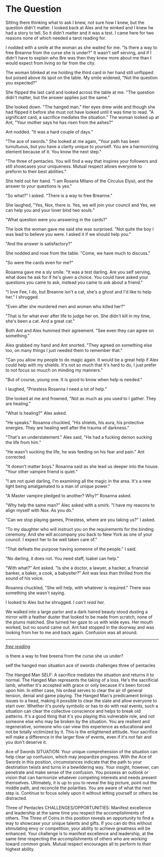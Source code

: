 # The Question 

Sitting there thinking what to ask I knew, not sure how I knew, but the question didn't matter.  I looked back at Alex and he winked and I knew he had a story to tell.  So it didn't matter and it was a test.  I came here for two reasons none of which needed a tarot reading for.  

I nodded with a smile at the woman as she waited for me.  "Is there a way to free Breanne from the curse she is under?"  It wasn't self serving, and if I didn't have to explain who Bre was then they knew more about me than I would expect from living so far from the city.

The woman blinked at me holding the third card in her hand still unflipped but poised above its spot on the table.  My smile widened, "Not the question you expected?"

She flipped the last card and looked across the table at me.  "The question didn't matter, but the answer applies just the same."

She looked down.  "The hanged man."  Her eyes drew wide and though she had flipped it before she must not have looked until it was time to read. "A significant card, a sacrifice mediates the situation."  The woman looked up at Ant, "Your mother says he has risen from the ashes?"

Ant nodded.  "It was a hard couple of days."

"The ace of swords."  She looked at me again, "Your path has been tumultuous, but you have a clarity unique to yourself. You are a harmonizing element because of it.  You know the next step."

"The three of pentacles. You will find a way that inspires your followers and still showcases your uniqueness.  Mutual respect allows everyone to preform to their best abilities."

She held out her hand.  "I am Rosana Milano of the Circulus Elysii, and the answer to your questions is yes."

"So what?"  I asked.  "There is a way to free Breanne."

She laughed, "Yes, Nox, there is.  Yes, we will join your council and Yes, we can help you and your lover bind two souls."

"What question were you answering in the cards?"

The look the woman gave me said she was surprised.  "Not quite the boy I was lead to believe you were.  I asked it if we should help you."

"And the answer is satisfactory?"

She nodded and rose from the table.  "Come, we have much to discuss."

"So were the cards even for me?"  

Rosanna gave me a sly smile.  "It was a test darling.  Are you self serving, what does he ask for if he's given a choice.  You could have asked your questions you came to ask, instead you came to ask about a friend."

"I love Fee, I do, but Breanne isn't a cat, she's a ghost and I'd like to help her."  I shrugged.

"Even after she murdered men and women who killed her?"

"That is for what ever after life to judge her on.  She didn't kill in my time, she's been a cat.  And a great cat."

Both Ant and Alex hummed their agreement.  "See even they can agree on something."

Alex grabbed my hand and Ant snorted.  "They agreed on something else too, on many things I just needed them to remember that."

"Can you allow my people to do magic again.  It would be a great help if Alex could help with my shields.  It's not so much that it's hard to do, I just prefer to not focus so muuch on minding my manners."

"But of course, young one.  It is good to know when help is needed."

I laughed, "Priestess Rosanna I need a lot of help."

She looked at me and frowned, "Not as much as you used to I gather.  They are healing."

"What is healing?"  Alex asked.

"He speaks."  Rosanna chuckled, "His shields, his aura, his protective energies.  They are healing well after the trauma of darkness."

"That's an understatement."  Alex said, "He had a fucking demon sucking the life from him."

"He wasn't sucking the life, he was feeding on his fear and pain."  Ant corrected.

"It doesn't matter boys."  Rosanna said as she lead us deeper into the house.  "Your other vampire friend is quiet."

"I am not quiet darling, I'm examining all the magic in the area.  It's a new light being amalgamated to a man of unique power."

"A Master vampire pledged to another?  Why?" Rosanna asked.

"Why help the same man?"  Alec asked with a smirk.  "I have my reasons to align myself with Nox.  As you do."

"Can we stop playing games, Priestess, where are you taking us?"  I asked.

"To my daughter who will instruct you on the requirements for the binding ceremony.  And she will accompany you back to New York as one of your council.  I expect her to be well taken care of."

"That defeats the purpose having someone of the people."  I said.

"No darling, it does not.  You need staff, Isabel can help."

"With what?"  Ant asked. "Is she a doctor, a lawyer, a hacker, a financial banker, a baker, a cook, a babysiter?"  Ant was less than thrilled from the sound of his voice.

Rosanna chuckled, "She will help, with whatever is required."  There was something she wasn't saying.  

I looked to Alex but he shrugged. _I can't read her._

We walked into a large parlor and a dark haired beauty stood dusting a mirror with a feather duster that looked to be made from scratch, none of the plums matched.  She turned her gaze to us with wide eyes.  Her mouth worked, but no sound came out.  Ant had stopped in the doorway and was looking from her to me and back again.  Confusion was all around.

****

_[free reading](https://m.tarot.com/readings-reports/tarot-readings/free)_

is there a way to free breena from the curse she us under?

self the hanged man
situation ace of swords
challenges three of pentacles

The Hanged Man
SELF: A sacrifice mediates the situation and returns it to normal.
The Hanged Man represents the taking of a loss. He's the sacrificial lamb, whether it's accepted with grace or only because it's been forced upon him. In either case, his ordeal serves to clear the air of general tension, denial and game playing. The Hanged Man's predicament brings issues to a head, making it possible to clear the slate and allow everyone to start over. Whether it's purely symbolic or has to do with real events, such a situation can clear the collective conscience and helps to break old patterns. It's a good thing that it's you playing this vulnerable role, and not someone else who may be broken by the situation. You are resilient and regenerative, someone who can view this experience as educational and not be totally victimized by it. This is the enlightened attitude. Your sacrifice will make a difference in the larger flow of events, even if it's not fair and you don't deserve it.

Ace of Swords
SITUATION: Your unique comprehension of the situation can help clear up confusion, which may jeopardize progress.
With the Ace of Swords in this position, circumstances indicate that the path to your destination twists and turns in a bewildering way. Your insight, however, can penetrate and make sense of the confusion. You possess an outlook or vision that can harmonize whatever competing interests and needs present themselves. Ultimately, it is up to you to reveal the big picture, point out the middle path, and reconcile the polarities. You are aware of what the next step is. Continue to focus solely upon it without letting yourself or others be distracted.

Three of Pentacles
CHALLENGES/​OPPORTUNITIES: Manifest excellence and leadership at the same time you respect the accomplishments of others.
The Three of Coins in this position reveals an opportunity to find a way to showcase your unique talents and gifts. If you can do this without stimulating envy or competition, your ability to achieve greatness will be enhanced. Your challenge is to manifest excellence and leadership, at the same time respecting the accomplishments of others who are working toward common goals. Mutual respect encourages all to perform to their highest ability.